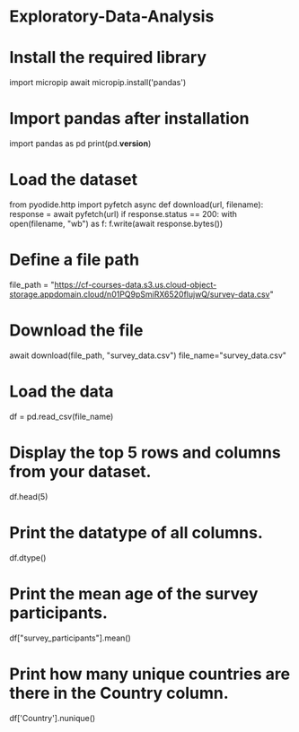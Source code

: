 # Exploratory-Data-Analysis

# Install the required library

import micropip
await micropip.install('pandas')

# Import pandas after installation

import pandas as pd
print(pd.__version__)

# Load the dataset
from pyodide.http import pyfetch
async def download(url, filename):
    response = await pyfetch(url)
    if response.status == 200:
        with open(filename, "wb") as f:
            f.write(await response.bytes())

# Define a file path

file_path = "https://cf-courses-data.s3.us.cloud-object-storage.appdomain.cloud/n01PQ9pSmiRX6520flujwQ/survey-data.csv"

# Download the file

await download(file_path, "survey_data.csv")
file_name="survey_data.csv"

# Load the data

df = pd.read_csv(file_name)

# Display the top 5 rows and columns from your dataset.

df.head(5)

# Print the datatype of all columns.

df.dtype()

# Print the mean age of the survey participants.

df["survey_participants"].mean()

# Print how many unique countries are there in the Country column.

df['Country'].nunique()

